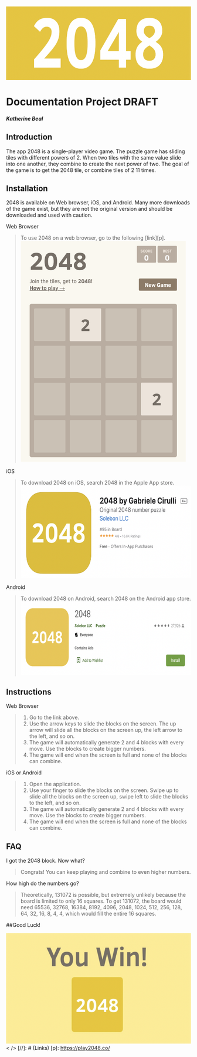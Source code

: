 <img src="2048.png" 
     width="600" 
     height="200" />
# Documentation Project DRAFT
##### Katherine Beal
## Introduction
The app 2048 is a single-player video game. The puzzle game has sliding tiles with different powers of 2. When two tiles with the same value slide into one another, they combine to create the next power of two. The goal of the game is to get the 2048 tile, or combine tiles of 2 11 times.

## Installation
2048 is available on Web browser, iOS, and Android. Many more downloads of the game exist, but they are not the original version and should be downloaded and used with caution. 

Web Browser
>To use 2048 on a web browser, go to the following [link][p]. <br />
<img src="web2048.png" 
     width="450" 
     height="600" />

iOS
>To download 2048 on iOS, search 2048 in the Apple App store.
<img src="apple2048.png" 
     width="600" 
     height="250" />

Android
>To download 2048 on Android, search 2048 on the Android app store. 
<img src="google2048.png" 
     width="600" 
     height="200" />

## Instructions

Web Browser
>1. Go to the link above. 
>2. Use the arrow keys to slide the blocks on the screen. The up arrow will slide all the blocks on the screen up, the left arrow to the left, and so on.
>3. The game will automatically generate 2 and 4 blocks with every move. Use the blocks to create bigger numbers. 
>4. The game will end when the screen is full and none of the blocks can combine. 
     
iOS or Android
>1. Open the application.
>2. Use your finger to slide the blocks on the screen. Swipe up to slide all the blocks on the screen up, swipe left to slide the blocks to the left, and so on. 
>3. The game will automatically generate 2 and 4 blocks with every move. Use the blocks to create bigger numbers. 
>4. The game will end when the screen is full and none of the blocks can combine.
     
## FAQ
I got the 2048 block. Now what?
> Congrats! You can keep playing and combine to even higher numbers.

How high do the numbers go?
> Theoretically, 131072 is possible, but extremely unlikely because the board is limited to only 16 squares. To get 131072, the board would need 65536, 32768, 16384, 8192, 4096, 2048, 1024, 512, 256, 128, 64, 32, 16, 8, 4, 4, which would fill the entire 16 squares. 

##Good Luck!

<img src="winner2048.png" 
     width="600" 
     height="300" /> < />
[//]: # (Links)
[p]: <https://play2048.co/>
